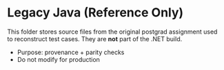 # Legacy Java (Reference Only)

This folder stores source files from the original postgrad assignment used to
reconstruct test cases. They are **not** part of the .NET build.

- Purpose: provenance + parity checks
- Do not modify for production
